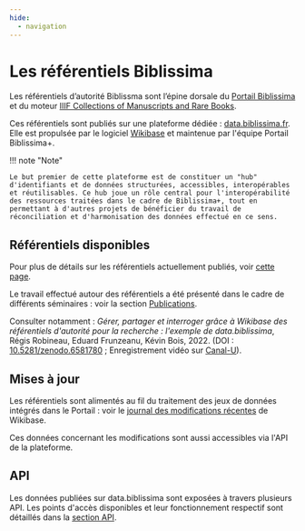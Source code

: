 ```yaml
---
hide:
  - navigation
---
```


# Les référentiels Biblissima

Les référentiels d’autorité Biblissma sont l’épine dorsale du [Portail Biblissima](https://portail.biblissima.fr) et du moteur [IIIF Collections of Manuscripts and Rare Books](https://iiif.biblissima.fr/collections/). 

Ces référentiels sont publiés sur une plateforme dédiée : [data.biblissima.fr](https://data.biblissima.fr). Elle est propulsée par le logiciel [Wikibase](https://wikiba.se) et maintenue par l'équipe Portail Biblissima+.

!!! note "Note"

    Le but premier de cette plateforme est de constituer un "hub" d'identifiants et de données structurées, accessibles, interopérables et réutilisables. Ce hub joue un rôle central pour l'interopérabilité des ressources traitées dans le cadre de Biblissima+, tout en permettant à d'autres projets de bénéficier du travail de réconciliation et d'harmonisation des données effectué en ce sens.

## Référentiels disponibles

Pour plus de détails sur les référentiels actuellement publiés, voir [cette page](https://data.biblissima.fr/w/Accueil#R.C3.A9f.C3.A9rentiels_disponibles).

Le travail effectué autour des référentiels a été présenté dans le cadre de différents séminaires : voir la section [Publications](https://data.biblissima.fr/w/Accueil#Publications).

Consulter notamment : _Gérer, partager et interroger grâce à Wikibase des référentiels d'autorité pour la recherche : l'exemple de data.biblissima_, Régis Robineau, Eduard Frunzeanu, Kévin Bois, 2022. (DOI : [10.5281/zenodo.6581780](https://doi.org/10.5281/zenodo.6581780) ; Enregistrement vidéo sur [Canal-U](https://www.canal-u.tv/116615)).

## Mises à jour

Les référentiels sont alimentés au fil du traitement des jeux de données intégrés dans le Portail : voir le [journal des modifications récentes](https://data.biblissima.fr/w/Sp%C3%A9cial:Modifications_r%C3%A9centes) de Wikibase. 

Ces données concernant les modifications sont aussi accessibles via l'API de la plateforme.

## API

Les données publiées sur data.biblissima sont exposées à travers plusieurs API. Les points d'accès disponibles et leur fonctionnement respectif sont détaillés dans la [section API](/api). 


